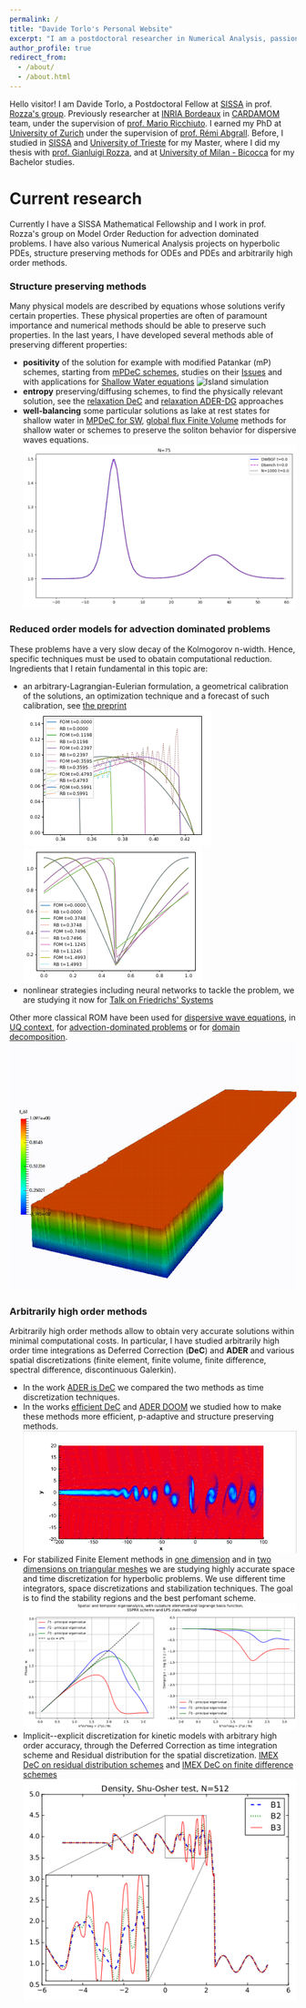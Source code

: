 ```yaml
---
permalink: /
title: "Davide Torlo's Personal Website"
excerpt: "I am a postdoctoral researcher in Numerical Analysis, passionate about Data and musician in spare time."
author_profile: true
redirect_from: 
  - /about/
  - /about.html
---
```


Hello visitor! I am Davide Torlo, a Postdoctoral Fellow at [SISSA](https://www.sissa.it/) in prof. [Rozza's group](https://people.sissa.it/~grozza/contact/). Previously researcher at [INRIA Bordeaux](https://www.inria.fr/fr/centre-inria-bordeaux-sud-ouest) in [CARDAMOM](https://team.inria.fr/cardamom/) team, under the supervision of [prof. Mario Ricchiuto](https://team.inria.fr/cardamom/marioricchiuto/). I earned my PhD at [University of Zurich](https://www.math.uzh.ch/index.php?id=home) under the supervision of [prof. Rémi Abgrall](https://www.math.uzh.ch/index.php?id=people&key1=8882). Before, I studied in [SISSA](https://www.sissa.it/) and [University of Trieste](https://www.units.it) for my Master, where I did my thesis with [prof. Gianluigi Rozza](https://people.sissa.it/~grozza/), and at [University of Milan - Bicocca](https://unimib.it) for my Bachelor studies.


Current research
======
Currently I have a SISSA Mathematical Fellowship and I work in prof. Rozza's group on Model Order Reduction for advection dominated problems. I have also various Numerical Analysis projects on hyperbolic PDEs, structure preserving methods for ODEs and PDEs and arbitrarily high order methods.

### Structure preserving methods
Many physical models are described by equations whose solutions verify certain properties. These physical properties are often of paramount importance and numerical methods should be able to preserve such properties. In the last years, I have developed several methods able of preserving different properties:
 * **positivity** of the solution for example with modified Patankar (mP) schemes, starting from [mPDeC schemes](/publication/2020-07-01-mPDeC), studies on their [Issues](/publication/2021-08-18-stability-patankar) and with applications for [Shallow Water equations](/publication/2021-10-27-sw-mpdec)
![Island simulation](/images/research/sw_mPDeC_island.gif)
 * **entropy** preserving/diffusing schemes, to find the physically relevant solution, see the [relaxation DeC](/publication/2021-06-15-relaxation-dec) and [relaxation ADER-DG](/publication/2022-06-09-relaxation-ader.md) approaches
 * **well-balancing** some particular solutions as lake at rest states for shallow water in [MPDeC for SW](/publication/2021-10-27-sw-mpdec), [global flux Finite Volume](/publication/2022-05-27-global-flux) methods for shallow water or schemes to preserve the soliton behavior for dispersive waves equations.
![Island simulation](/images/research/twoWaves_GF_dispersive.gif)

### Reduced order models for advection dominated problems
These problems have a very slow decay of the Kolmogorov n-width. Hence, specific techniques must be used to obatain computational reduction. Ingredients that I retain fundamental in this topic are: 
 * an arbitrary-Lagrangian-Eulerian formulation, a geometrical calibration of the solutions, an optimization technique and a forecast of such calibration, see [the preprint](/publication/2020-03-30-MOR-AD-ALE_1D)
![Eulerian](/images/research/ALEMOREulerian.png)![Lagrangian](/images/research/ALEMORLagrangian.png)
 * nonlinear strategies including neural networks to tackle the problem, we are studying it now for [Talk on Friedrichs' Systems](/talks/2022-09-22-friedrichs) 

Other more classical ROM have been used for [dispersive wave equations](/publication/2021-12-23-mor-dispersive), in [UQ context](/publication/2019-03-01-model-UQ), for [advection-dominated problems](/publication/2018-10-25-stabilized-weighted) or for [domain decomposition](/publication/2022-11-30-optimization-domain-decomposition).
![Advection Dominated](/images/research/MORadvDom.gif)

### Arbitrarily high order methods
Arbitrarily high order methods allow to obtain very accurate solutions within minimal computational costs. In particular, I have studied arbitrarily high order time integrations as Deferred Correction (**DeC**) and **ADER** and various spatial discretizations (finite element, finite volume, finite difference, spectral difference, discontinuous Galerkin).
 * In the work [ADER is DeC](/publication/2021-02-10-ADER-is-DeC) we compared the two methods as time discretization techniques.
 * In the works [efficient DeC](/publication/2022-10-06-efficient-dec) and [ADER DOOM](/publication/2022-12-16-ADER-DOOM) we studied how to make these methods more efficient, p-adaptive and structure preserving methods. 
 ![Mixing Layers](/images/research/ADERDOOM1.png)
 * For stabilized Finite Element methods in [one dimension](/publication/2021-03-31-dispersion-analysis) and in [two dimensions on triangular meshes](/publication/2022-06-14-dispersion-analysis-triangular) we are studying highly accurate space and time discretization for hyperbolic problems. We use different time integrators, space discretizations and stabilization techniques. The goal is to find the stability regions and the best perfomant scheme. 
![Dispersion analysis](/images/research/dispersionAnalysis.png)
 * Implicit--explicit discretization for kinetic models with arbitrary high order accuracy, through the Deferred Correction as time integration scheme and Residual distribution for the spatial discretization. [IMEX DeC on residual distribution schemes](/publication/2020-06-29-high-order-IMEX-DeC) and [IMEX DeC on finite difference schemes](/publication/2022-01-28-lattice-boltzmann)
![Shu Osher test](/images/research/kineticEuler.png)
